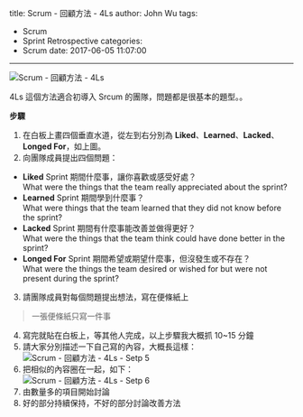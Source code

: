 title: Scrum - 回顧方法 - 4Ls
author: John Wu
tags:
  - Scrum
  - Sprint Retrospective
categories:
  - Scrum
date: 2017-06-05 11:07:00
---
![Scrum - 回顧方法 - 4Ls](/images/pasted-166.png)

4Ls 這個方法適合初導入 Srcum 的團隊，問題都是很基本的題型。。

<!-- more -->

**步驟**

1. 在白板上畫四個垂直水道，從左到右分別為 **Liked**、**Learned**、**Lacked**、**Longed For**，如上圖。  
2. 向團隊成員提出四個問題：
 * **Liked** Sprint 期間什麼事，讓你喜歡或感受好處？  
 What were the things that the team really appreciated about the sprint?  
 * **Learned** Sprint 期間學到什麼事？  
 What were things that the team learned that they did not know before the sprint?  
 * **Lacked** Sprint 期間有什麼事能改善並做得更好？  
 What were the things that the team think could have done better in the sprint?  
 * **Longed For** Sprint 期間希望或期望什麼事，但沒發生或不存在？  
 What were the things the team desired or wished for but were not present during the sprint?  
3. 請團隊成員對每個問題提出想法，寫在便條紙上  
 > 一張便條紙只寫一件事  
4. 寫完就貼在白板上，等其他人完成，以上步驟我大概抓 10~15 分鐘  
5. 請大家分別描述一下自己寫的內容，大概長這樣： 
![Scrum - 回顧方法 - 4Ls - Setp 5](/images/pasted-167.png)
6. 把相似的內容圈在一起，如下：  
![Scrum - 回顧方法 - 4Ls - Setp 6](/images/pasted-168.png)
7. 由數量多的項目開始討論  
8. 好的部分持續保持，不好的部分討論改善方法  